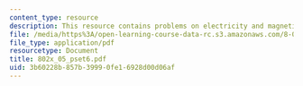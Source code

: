 ```yaml
---
content_type: resource
description: This resource contains problems on electricity and magnetism.
file: /media/https%3A/open-learning-course-data-rc.s3.amazonaws.com/8-02x-physics-ii-electricity-magnetism-with-an-experimental-focus-spring-2005/3b60228b857b39990fe16928d00d06af_802x_05_pset6.pdf
file_type: application/pdf
resourcetype: Document
title: 802x_05_pset6.pdf
uid: 3b60228b-857b-3999-0fe1-6928d00d06af
---
```

